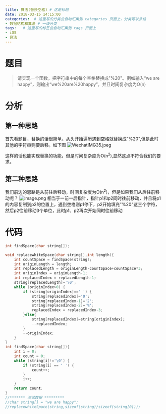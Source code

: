 ```yaml
---
title: 算法(替换空格) # 这是标题
date: 2018-03-15 14:15:00
categories:  # 这里写的分类会自动汇集到 categories 页面上，分类可以多级
- 数据结构和算法 # 一级分类
tags:   # 这里写的标签会自动汇集到 tags 页面上
- iOS
- 算法
---
```

# 题目
> 请实现一个函数，把字符串中的每个空格替换成"%20"。例如输入“we are happy”，则输出“we%20are%20happy”，并且时间复杂度为O(n)

# 分析
## 第一种思路
首先看题目，替换的话很简单。从头开始遍历遇到空格就替换成"%20",但是此时其他的字符串则要后移。如下图
![WechatIMG35.jpeg](https://upload-images.jianshu.io/upload_images/6644906-d2f5991b5e0473f5.jpeg?imageMogr2/auto-orient/strip%7CimageView2/2/w/1240)

这样的话也能实现替换的功能，但是时间复杂度为O(n<sup>2</sup>),显然这点不符合我们的要求。
## 第二种思路
我们前边的思路是从前往后移动，时间复杂度为O(n<sup>2</sup>)，但是如果我们从后往前移动呢？
![image.png](https://upload-images.jianshu.io/upload_images/6644906-3ed0b4df988317b2.png?imageMogr2/auto-orient/strip%7CimageView2/2/w/1240)
相当于一前一后指针，指针p1和p2同时往前移动，并且将p1的内容复制到p2的位置上，遇到空格则p1停下，p2开始填充"%20"这三个字符，然后p2往前移动3个单位，此时p1、p2再次开始同时往前移动
# 代码
```C
int findSpace(char string[]);

void replacewhiteSpace(char string[],int length){
    int countSpace = findSpace(string);
    int originLength = length;
    int replacedLength = originLength-countSpace+countSpace*3;
    int originIndex = originLength-1;
    int replacedIndex = replacedLength-1;
    string[replacedLength]='\0';
    while (originIndex>0) {
        if (string[originIndex]==' ') {
            string[replacedIndex]='0';
            string[replacedIndex-1]='2';
            string[replacedIndex-2]='%';
            replacedIndex = replacedIndex-3;
        }else{
            string[replacedIndex]=string[originIndex];
            --replacedIndex;
        }
        --originIndex;
    }
}
int findSpace(char string[]){
    int i = 0;
    int count = 0;
    while (string[i]!='\0') {
        if (string[i] == ' ') {
            count++;
        }
        i++;
    }
    return count;
}
//******* 测试数据 *********
//char string[] = "we are happy";
//replacewhiteSpace(string,sizeof(string)/sizeof(string[0]));
```
